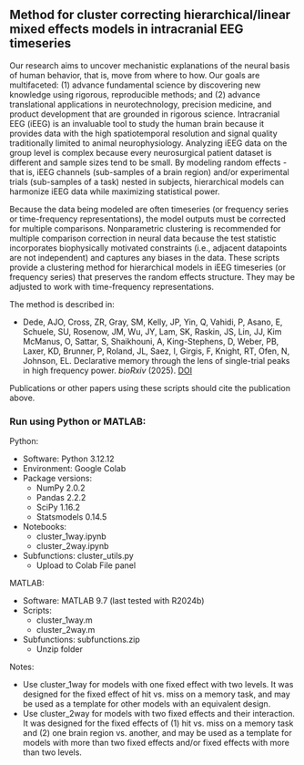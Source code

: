 ## Method for cluster correcting hierarchical/linear mixed effects models in intracranial EEG timeseries

Our research aims to uncover mechanistic explanations of the neural basis of human behavior, that is, move from where to how. Our goals are multifaceted: (1) advance fundamental science by discovering new knowledge using rigorous, reproducible methods; and (2) advance translational applications in neurotechnology, precision medicine, and product development that are grounded in rigorous science. Intracranial EEG (iEEG) is an invaluable tool to study the human brain because it provides data with the high spatiotemporal resolution and signal quality traditionally limited to animal neurophysiology. Analyzing iEEG data on the group level is complex because every neurosurgical patient dataset is different and sample sizes tend to be small. By modeling random effects - that is, iEEG channels (sub-samples of a brain region) and/or experimental trials (sub-samples of a task) nested in subjects, hierarchical models can harmonize iEEG data while maximizing statistical power.  

Because the data being modeled are often timeseries (or frequency series or time-frequency representations), the model outputs must be corrected for multiple comparisons. Nonparametric clustering is recommended for multiple comparison correction in neural data because the test statistic incorporates biophysically motivated constraints (i.e., adjacent datapoints are not independent) and captures any biases in the data. These scripts provide a clustering method for hierarchical models in iEEG timeseries (or frequency series) that preserves the random effects structure. They may be adjusted to work with time-frequency representations.

The method is described in:
- Dede, AJO, Cross, ZR, Gray, SM, Kelly, JP, Yin, Q, Vahidi, P, Asano, E, Schuele, SU, Rosenow, JM, Wu, JY, Lam, SK, Raskin, JS, Lin, JJ, Kim McManus, O, Sattar, S, Shaikhouni, A, King-Stephens, D, Weber, PB, Laxer, KD, Brunner, P, Roland, JL, Saez, I, Girgis, F, Knight, RT, Ofen, N, Johnson, EL. Declarative memory through the lens of single-trial peaks in high frequency power. _bioRxiv_ (2025). [DOI](https://doi.org/10.1101/2025.01.02.631123)

Publications or other papers using these scripts should cite the publication above.

### Run using Python or MATLAB:  
Python:
- Software: Python 3.12.12
- Environment: Google Colab
- Package versions:
  - NumPy 2.0.2
  - Pandas 2.2.2
  - SciPy 1.16.2
  - Statsmodels 0.14.5
- Notebooks:
  - cluster_1way.ipynb
  - cluster_2way.ipynb
- Subfunctions: cluster_utils.py
  - Upload to Colab File panel

MATLAB:
- Software: MATLAB 9.7 (last tested with R2024b)
- Scripts:
  - cluster_1way.m
  - cluster_2way.m
- Subfunctions: subfunctions.zip
  - Unzip folder

Notes:
- Use cluster_1way for models with one fixed effect with two levels. It was designed for the fixed effect of hit vs. miss on a memory task, and may be used as a template for other models with an equivalent design.
- Use cluster_2way for models with two fixed effects and their interaction. It was designed for the fixed effects of (1) hit vs. miss on a memory task and (2) one brain region vs. another, and may be used as a template for models with more than two fixed effects and/or fixed effects with more than two levels.
